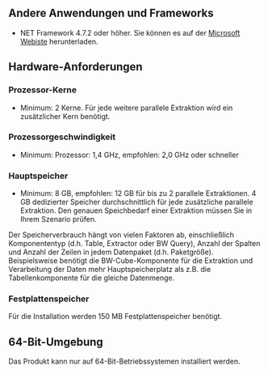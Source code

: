 ## Andere Anwendungen und Frameworks	
- NET Framework 4.7.2 oder höher. Sie können es auf der [Microsoft Webiste](https://support.microsoft.com/en-us/help/4054530/microsoft-net-framework-4-7-2-offline-installer-for-windows) herunterladen.

## Hardware-Anforderungen

### Prozessor-Kerne
- Minimum: 2 Kerne. 
Für jede weitere parallele Extraktion wird ein zusätzlicher Kern benötigt. 

### Prozessorgeschwindigkeit   
- Minimum: Prozessor: 1,4 GHz, empfohlen: 2,0 GHz oder schneller

### Hauptspeicher
- Minimum: 8 GB, empfohlen: 12 GB für bis zu 2 parallele Extraktionen.
4 GB dedizierter Speicher durchschnittlich für jede zusätzliche parallele Extraktion.
Den genauen Speichbedarf einer Extraktion müssen Sie in Ihrem Szenario prüfen.<br>

Der Speicherverbrauch hängt von vielen Faktoren ab, einschließlich Komponententyp (d.h. Table, Extractor oder BW Query), Anzahl der Spalten und Anzahl der Zeilen in jedem Datenpaket (d.h. Paketgröße). <br> 
Beispielsweise benötigt die BW-Cube-Komponente für die Extraktion und Verarbeitung der Daten mehr Hauptspeicherplatz als z.B. die Tabellenkomponente für die gleiche Datenmenge. 

### Festplattenspeicher
Für die Installation werden 150 MB Festplattenspeicher benötigt.

## 64-Bit-Umgebung	
Das Produkt kann nur auf 64-Bit-Betriebssystemen installiert werden.







